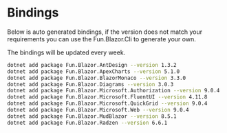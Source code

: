 # Bindings

Below is auto generated bindings, if the version does not match your requirements you can use the Fun.Blazor.Cli to generate your own.

The bindings will be updated every week.

```bash
dotnet add package Fun.Blazor.AntDesign --version 1.3.2
dotnet add package Fun.Blazor.ApexCharts --version 5.1.0
dotnet add package Fun.Blazor.BlazorMonaco --version 3.3.0
dotnet add package Fun.Blazor.Diagrams --version 3.0.3
dotnet add package Fun.Blazor.Microsoft.Authorization --version 9.0.4
dotnet add package Fun.Blazor.Microsoft.FluentUI --version 4.11.8
dotnet add package Fun.Blazor.Microsoft.QuickGrid --version 9.0.4
dotnet add package Fun.Blazor.Microsoft.Web --version 9.0.4
dotnet add package Fun.Blazor.MudBlazor --version 8.5.1
dotnet add package Fun.Blazor.Radzen --version 6.6.1
```
